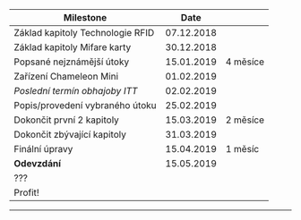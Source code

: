 
| Milestone                         | Date          | |
| -------------                     |:-------------:| ------- |
| Základ kapitoly Technologie RFID  | 07.12.2018    | |
| Základ kapitoly Mifare karty      | 30.12.2018    | |
| Popsané nejznámější útoky         | 15.01.2019    | 4 měsíce|
| Zařízení Chameleon Mini           | 01.02.2019    | |
| *Poslední termín obhajoby ITT*    | 02.02.2019    | |
| Popis/provedení vybraného útoku   | 25.02.2019    | |
| Dokončit první 2 kapitoly         | 15.03.2019    | 2 měsíce|
| Dokončit zbývající kapitoly       | 31.03.2019    | |
| Finální úpravy                    | 15.04.2019    | 1 měsíc |
| **Odevzdání**                     | 15.05.2019    | |
| ???                               |               | |
| Profit!                           |               | |

____

